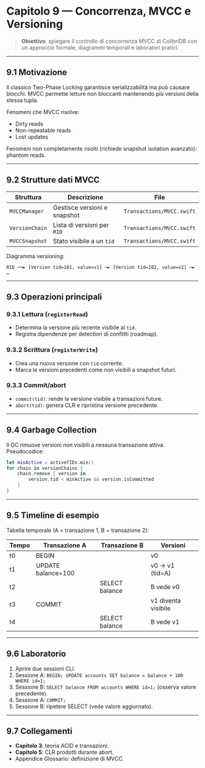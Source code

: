 # Capitolo 9 — Concorrenza, MVCC e Versioning

> **Obiettivo**: spiegare il controllo di concorrenza MVCC di ColibrìDB con un approccio formale, diagrammi temporali e laboratori pratici.

---

## 9.1 Motivazione

Il classico Two-Phase Locking garantisce serializzabilità ma può causare blocchi. MVCC permette letture non bloccanti mantenendo più versioni della stessa tupla.

Fenomeni che MVCC risolve:
- Dirty reads
- Non-repeatable reads
- Lost updates

Fenomeni non completamente risolti (richiede snapshot isolation avanzato): phantom reads.

---

## 9.2 Strutture dati MVCC

| Struttura | Descrizione | File |
|-----------|-------------|------|
| `MVCCManager` | Gestisce versioni e snapshot | `Transactions/MVCC.swift` |
| `VersionChain` | Lista di versioni per `RID` | `Transactions/MVCC.swift` |
| `MVCCSnapshot` | Stato visibile a un `tid` | `Transactions/MVCC.swift` |

Diagramma versioning:
```
RID ──► [Version tid=101, value=v1] ─► [Version tid=102, value=v2] ─► …
```

---

## 9.3 Operazioni principali

### 9.3.1 Lettura (`registerRead`)
- Determina la versione più recente visibile al `tid`.
- Registra dipendenze per detection di conflitti (roadmap).

### 9.3.2 Scrittura (`registerWrite`)
- Crea una nuova versione con `tid` corrente.
- Marca le versioni precedenti come non visibili a snapshot futuri.

### 9.3.3 Commit/abort
- `commit(tid)`: rende la versione visibile a transazioni future.
- `abort(tid)`: genera CLR e ripristina versione precedente.

---

## 9.4 Garbage Collection

Il GC rimuove versioni non visibili a nessuna transazione attiva. Pseudocodice:
```swift
let minActive = activeTIDs.min()
for chain in versionChains {
    chain.remove { version in
        version.tid < minActive && version.isCommitted
    }
}
```

---

## 9.5 Timeline di esempio

Tabella temporale (A = transazione 1, B = transazione 2):

| Tempo | Transazione A | Transazione B | Versioni |
|-------|---------------|---------------|----------|
| t0 | BEGIN | | v0 |
| t1 | UPDATE balance=100 | | v0 → v1 (tid=A) |
| t2 | | SELECT balance | B vede v0 |
| t3 | COMMIT | | v1 diventa visibile |
| t4 | | SELECT balance | B vede v1 |

---

## 9.6 Laboratorio

1. Aprire due sessioni CLI.
2. Sessione A: `BEGIN; UPDATE accounts SET balance = balance + 100 WHERE id=1;`
3. Sessione B: `SELECT balance FROM accounts WHERE id=1;` (osserva valore precedente).
4. Sessione A: `COMMIT;`
5. Sessione B: ripetere SELECT (vede valore aggiornato).

---

## 9.7 Collegamenti
- **Capitolo 3**: teoria ACID e transazioni.
- **Capitolo 5**: CLR prodotti durante abort.
- Appendice Glossario: definizione di MVCC.

